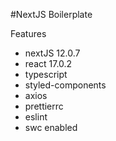 #NextJS Boilerplate

Features
- nextJS 12.0.7
- react 17.0.2
- typescript
- styled-components
- axios
- prettierrc
- eslint
- swc enabled
